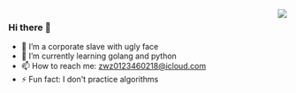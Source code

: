 
<img align="right" src="https://github-readme-stats-git-masterrstaa-rickstaa.vercel.app/api?username=Vingurzhou&show_icons=true&include_all_commits=true&hide_border=true" />

### Hi there 👋

- 🔭 I’m a corporate slave with ugly face
- 🌱 I’m currently learning golang and python
- 📫 How to reach me: zwz0123460218@icloud.com
- ⚡ Fun fact: I don't practice algorithms
